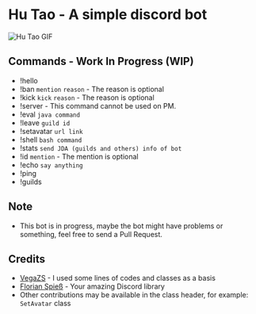 # Hu Tao - A simple discord bot

![Hu Tao GIF](https://media.tenor.com/images/60a43af8f996a83fabd88bf435eb4876/tenor.gif)

## Commands - Work In Progress (WIP)
* !hello
* !ban `mention` `reason` - The reason is optional
* !kick `kick` `reason` - The reason is optional
* !server - This command cannot be used on PM.
* !eval `java command`
* !leave `guild id`
* !setavatar `url link`
* !shell `bash command`
* !stats `send JDA (guilds and others) info of bot`
* !id `mention` - The mention is optional
* !echo `say anything`
* !ping
* !guilds

## Note
* This bot is in progress, maybe the bot might have problems or something, feel free to send a Pull Request.

## Credits
* [VegaZS](https://github.com/VegaBobo) - I used some lines of codes and classes as a basis
* [Florian Spieß](https://github.com/DV8FromTheWorld) - Your amazing Discord library
* Other contributions may be available in the class header, for example: `SetAvatar` class